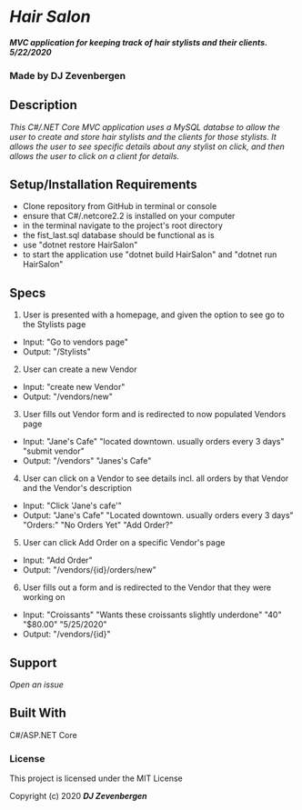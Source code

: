 # _Hair Salon_

#### _MVC application for keeping track of hair stylists and their clients. 5/22/2020_

### Made by DJ Zevenbergen


## Description
_This C#/.NET Core MVC application uses a MySQL databse to allow the user to create and store hair stylists and the clients for those stylists. It allows the user to see specific details about any stylist on click, and then allows the user to click on a client for details._


## Setup/Installation Requirements
* Clone repository from GitHub in terminal or console
* ensure that C#/.netcore2.2 is installed on your computer
* in the terminal navigate to the project's root directory
* the fist_last.sql database should be functional as is
* use "dotnet restore HairSalon"
* to start the application use "dotnet build HairSalon" and "dotnet run HairSalon"



## Specs
1. User is presented with a homepage, and given the option to see go to the Stylists page
  * Input: "Go to vendors page"
  * Output: "/Stylists"
2. User can create a new Vendor
  * Input: "create new Vendor"
  * Output: "/vendors/new"
3. User fills out Vendor form and is redirected to now populated Vendors page
  * Input: "Jane's Cafe" "located downtown. usually orders every 3 days" "submit vendor"
  * Output: "/vendors" "Janes's Cafe"
4. User can click on a Vendor to see details incl. all orders by that Vendor and the Vendor's description
  * Input: "Click 'Jane's cafe'"
  * Output: "Jane's Cafe"
            "Located downtown. usually orders every 3 days"
            "Orders:"
            "No Orders Yet"
            "Add Order?"
5. User can click Add Order on a specific Vendor's page
  * Input: "Add Order"
  * Output: "/vendors/{id}/orders/new"
6. User fills out a form and is redirected to the Vendor that they were working on 
  * Input: "Croissants" "Wants these croissants slightly underdone" "40" "$80.00" "5/25/2020"
  * Output: "/vendors/{id}"

## Support
_Open an issue_


## Built With
C#/ASP.NET Core 

### License
This project is licensed under the MIT License

Copyright (c) 2020 **_DJ Zevenbergen_**